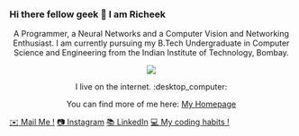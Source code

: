### Hi there fellow geek 👋 I am Richeek 

<p align="center">
  A Programmer, a Neural Networks and a Computer Vision and Networking Enthusiast. I am currently pursuing my B.Tech Undergraduate in Computer Science and Engineering from the Indian Institute of Technology, Bombay. 
</p>

<p align="center">
  <img src="https://komarev.com/ghpvc/?username=sudoRicheek&color=blueviolet"/>
</p>

<p align="center">
  I live on the internet. :desktop_computer:
</p>

<p align="center">
  You can find more of me here: <a href="https://www.cse.iitb.ac.in/~richeek/">My Homepage</a>
</p>

[:envelope: Mail Me !](mailto:richeekdas2001@gmail.com) [:camera: Instagram](https://www.instagram.com/richeekdas2001/) [:books: LinkedIn](https://www.linkedin.com/in/richeek-das-204b84188/) [:computer: My coding habits !](https://sourcerer.io/sudoricheek)
